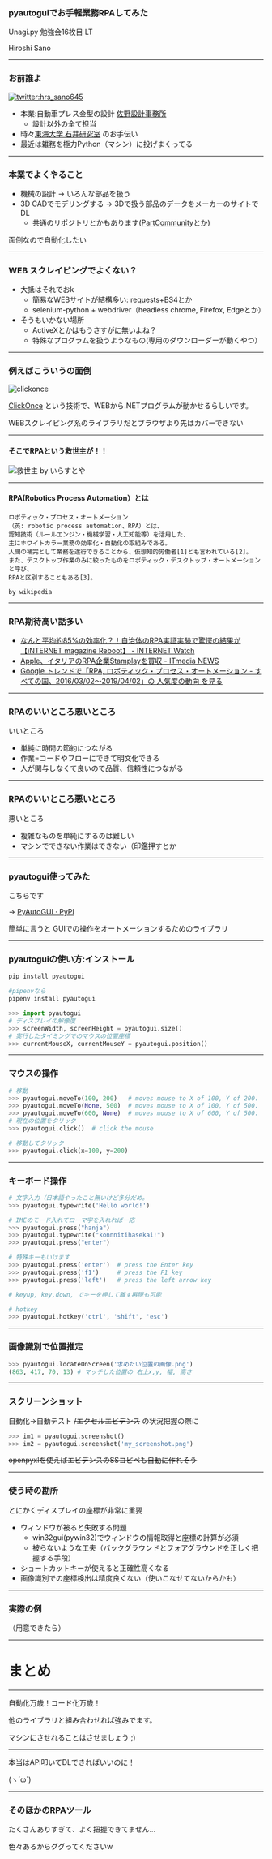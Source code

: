 ### pyautoguiでお手軽業務RPAしてみた

Unagi.py 勉強会16枚目 LT

Hiroshi Sano

---

### お前誰よ

[![twitter:hrs_sano645](https://pbs.twimg.com/profile_images/1186772886/hrs_sano_200x200.png)](https://twitter.com/hrs_sano645)

- 本業:自動車プレス金型の設計 [佐野設計事務所](https://sano-design.info)
	- 設計以外の全て担当
- 時々[東海大学 石井研究室](https://ishiilab.net) のお手伝い
- 最近は雑務を極力Python（マシン）に投げまくってる

---

### 本業でよくやること

- 機械の設計 -> いろんな部品を扱う
- 3D CADでモデリングする -> 3Dで扱う部品のデータをメーカーのサイトでDL
  - 共通のリポジトリとかもあります([PartCommunity](https://web2cad.partcommunity.com/3d-cad-models/)とか)

面倒なので自動化したい

---

### WEB スクレイピングでよくない？

- 大抵はそれでおk
    - 簡易なWEBサイトが結構多い: requests+BS4とか
    - selenium-python + webdriver（headless chrome, Firefox, Edgeとか）
- そうもいかない場所
    - ActiveXとかはもうさすがに無いよね？
    - 特殊なプログラムを扱うようなもの(専用のダウンローダーが動くやつ）

---

### 例えばこういうの面倒

![clickonce](assets/img/clickonce.png)

[ClickOnce](https://ja.wikipedia.org/wiki/ClickOnce) という技術で、WEBから.NETプログラムが動かせるらしいです。

WEBスクレイピング系のライブラリだとブラウザより先はカバーできない

---

#### そこでRPAという救世主が！！

![救世主 by いらすとや](https://3.bp.blogspot.com/-AqxFLFqfBBc/XAY53gAwSKI/AAAAAAABQfs/3NHgSP5h4bImIvMO15rqeVWFLCGhfJ61gCLcBGAs/s800/god_bible_kyuuseisyu.png)

---

#### RPA(Robotics Process Automation）とは

```
ロボティック・プロセス・オートメーション
（英: robotic process automation、RPA）とは、
認知技術（ルールエンジン・機械学習・人工知能等）を活用した、
主にホワイトカラー業務の効率化・自動化の取組みである。
人間の補完として業務を遂行できることから、仮想知的労働者[1]とも言われている[2]。
また、デスクトップ作業のみに絞ったものをロボティック・デスクトップ・オートメーションと呼び、
RPAと区別することもある[3]。

by wikipedia
```

---

### RPA期待高い話多い

- [なんと平均約85%の効率化？！自治体のRPA実証実験で驚愕の結果が【iNTERNET magazine Reboot】 - INTERNET Watch](https://internet.watch.impress.co.jp/docs/imreboot/news/1177196.html)
- [ Apple、イタリアのRPA企業Stamplayを買収 - ITmedia NEWS](https://www.itmedia.co.jp/news/articles/1903/22/news075.html)
- [Google トレンドで「RPA, ロボティック・プロセス・オートメーション - すべての国、2016/03/02～2019/04/02」の 人気度の動向 を見る](https://trends.google.co.jp/trends/explore/TIMESERIES/1554183000?hl=ja&tz=-540&date=2016-03-02+2019-04-02&q=RPA,%2Fg%2F11c3p_5fs0&sni=3)

---

### RPAのいいところ悪いところ

いいところ

- 単純に時間の節約につながる
- 作業=コードやフローにできて明文化できる
- 人が関与しなくて良いので品質、信頼性につながる

---

### RPAのいいところ悪いところ

悪いところ

- 複雑なものを単純にするのは難しい
- マシンでできない作業はできない（印鑑押すとか

---

### pyautogui使ってみた

こちらです

-> [PyAutoGUI · PyPI](https://pypi.org/project/PyAutoGUI/)

簡単に言うと GUIでの操作をオートメーションするためのライブラリ

---

### pyautoguiの使い方:インストール

```bash
pip install pyautogui

#pipenvなら
pipenv install pyautogui
```

```python
>>> import pyautogui
# ディスプレイの解像度
>>> screenWidth, screenHeight = pyautogui.size()
# 実行したタイミングでのマウスの位置座標
>>> currentMouseX, currentMouseY = pyautogui.position()
```

---

### マウスの操作

```python
# 移動
>>> pyautogui.moveTo(100, 200)   # moves mouse to X of 100, Y of 200.
>>> pyautogui.moveTo(None, 500)  # moves mouse to X of 100, Y of 500.
>>> pyautogui.moveTo(600, None)  # moves mouse to X of 600, Y of 500.
# 現在の位置をクリック
>>> pyautogui.click()  # click the mouse

# 移動してクリック
>>> pyautogui.click(x=100, y=200)
```

---

### キーボード操作

```python
# 文字入力（日本語やったこと無いけど多分だめ。
>>> pyautogui.typewrite('Hello world!')

# IMEのモード入れてローマ字を入れれば一応
>>> pyautogui.press("hanja")
>>> pyautogui.typewrite("konnnitihasekai!")
>>> pyautogui.press("enter")

# 特殊キーもいけます
>>> pyautogui.press('enter')  # press the Enter key
>>> pyautogui.press('f1')     # press the F1 key
>>> pyautogui.press('left')   # press the left arrow key

# keyup, key,down, でキーを押して離す再現も可能

# hotkey
>>> pyautogui.hotkey('ctrl', 'shift', 'esc')
```

---

### 画像識別で位置推定

```python
>>> pyautogui.locateOnScreen('求めたい位置の画像.png')
(863, 417, 70, 13) # マッチした位置の 右上x,y, 幅, 高さ

```

---

### スクリーンショット

自動化→自動テスト ~~/エクセルエビデンス~~ の状況把握の際に

```python
>>> im1 = pyautogui.screenshot()
>>> im2 = pyautogui.screenshot('my_screenshot.png')
```

~~openpyxlを使えばエビデンスのSSコピペも自動に作れそう~~

---

### 使う時の勘所

とにかくディスプレイの座標が非常に重要

- ウィンドウが被ると失敗する問題
    - win32gui(pywin32)でウィンドウの情報取得と座標の計算が必須
    - 被らないような工夫（バックグラウンドとフォアグラウンドを正しく把握する手段）
- ショートカットキーが使えると正確性高くなる
- 画像識別での座標検出は精度良くない（使いこなせてないからかも）

---

### 実際の例

（用意できたら）

---

# まとめ

---

自動化万歳！コード化万歳！

他のライブラリと組み合わせれば強みでます。

マシンにさせれることはさせましょう ;)

---

本当はAPI叩いてDLできればいいのに！

(ヽ´ω`)

---
### そのほかのRPAツール

たくさんありすぎて、よく把握できてません...

色々あるからググってくださいw

